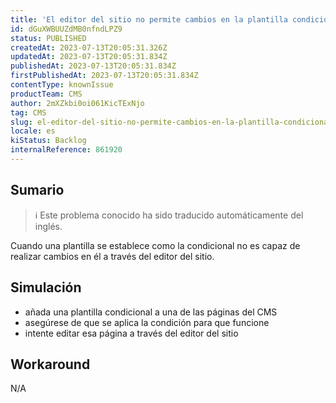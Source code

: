 ```yaml
---
title: 'El editor del sitio no permite cambios en la plantilla condicional'
id: dGuXWBUUZdMB0nfndLPZ9
status: PUBLISHED
createdAt: 2023-07-13T20:05:31.326Z
updatedAt: 2023-07-13T20:05:31.834Z
publishedAt: 2023-07-13T20:05:31.834Z
firstPublishedAt: 2023-07-13T20:05:31.834Z
contentType: knownIssue
productTeam: CMS
author: 2mXZkbi0oi061KicTExNjo
tag: CMS
slug: el-editor-del-sitio-no-permite-cambios-en-la-plantilla-condicional
locale: es
kiStatus: Backlog
internalReference: 861920
---
```


## Sumario

>ℹ️ Este problema conocido ha sido traducido automáticamente del inglés.


Cuando una plantilla se establece como la condicional no es capaz de realizar cambios en él a través del editor del sitio.


##

## Simulación



- añada una plantilla condicional a una de las páginas del CMS
- asegúrese de que se aplica la condición para que funcione
- intente editar esa página a través del editor del sitio



## Workaround


N/A





